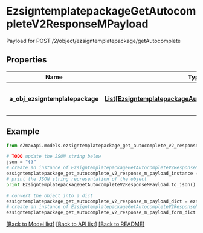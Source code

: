 # EzsigntemplatepackageGetAutocompleteV2ResponseMPayload

Payload for POST /2/object/ezsigntemplatepackage/getAutocomplete

## Properties

Name | Type | Description | Notes
------------ | ------------- | ------------- | -------------
**a_obj_ezsigntemplatepackage** | [**List[EzsigntemplatepackageAutocompleteElementResponse]**](EzsigntemplatepackageAutocompleteElementResponse.md) | An array of Ezsigntemplatepackage autocomplete element response. | 

## Example

```python
from eZmaxApi.models.ezsigntemplatepackage_get_autocomplete_v2_response_m_payload import EzsigntemplatepackageGetAutocompleteV2ResponseMPayload

# TODO update the JSON string below
json = "{}"
# create an instance of EzsigntemplatepackageGetAutocompleteV2ResponseMPayload from a JSON string
ezsigntemplatepackage_get_autocomplete_v2_response_m_payload_instance = EzsigntemplatepackageGetAutocompleteV2ResponseMPayload.from_json(json)
# print the JSON string representation of the object
print EzsigntemplatepackageGetAutocompleteV2ResponseMPayload.to_json()

# convert the object into a dict
ezsigntemplatepackage_get_autocomplete_v2_response_m_payload_dict = ezsigntemplatepackage_get_autocomplete_v2_response_m_payload_instance.to_dict()
# create an instance of EzsigntemplatepackageGetAutocompleteV2ResponseMPayload from a dict
ezsigntemplatepackage_get_autocomplete_v2_response_m_payload_form_dict = ezsigntemplatepackage_get_autocomplete_v2_response_m_payload.from_dict(ezsigntemplatepackage_get_autocomplete_v2_response_m_payload_dict)
```
[[Back to Model list]](../README.md#documentation-for-models) [[Back to API list]](../README.md#documentation-for-api-endpoints) [[Back to README]](../README.md)


